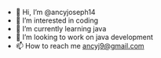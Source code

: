 - 👋 Hi, I’m @ancyjoseph14
- 👀 I’m interested in coding
- 🌱 I’m currently learning java
- 💞️ I’m looking to work on java development 
- 📫 How to reach me ancyj9@gmail.com

<!---
ancyjoseph14/ancyjoseph14 is a ✨ special ✨ repository because its `README.md` (this file) appears on your GitHub profile.
You can click the Preview link to take a look at your changes.
--->

